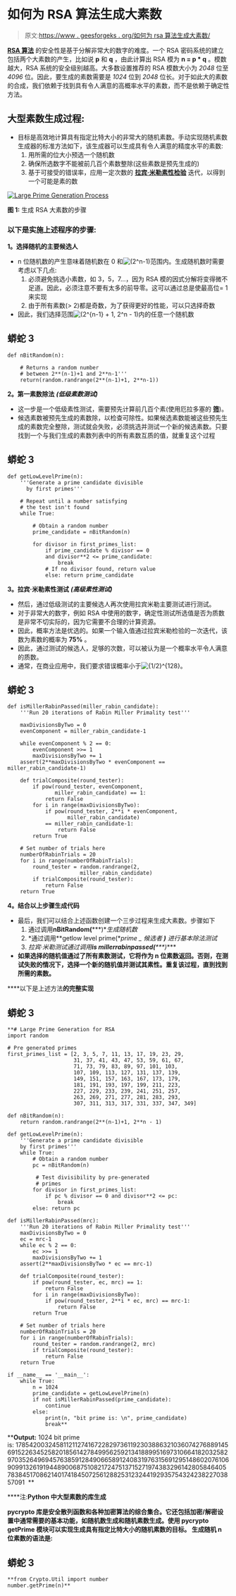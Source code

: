 # 如何为 RSA 算法生成大素数

> 原文:[https://www . geesforgeks . org/如何为 rsa 算法生成大素数/](https://www.geeksforgeeks.org/how-to-generate-large-prime-numbers-for-rsa-algorithm/)

[**RSA 算法**](https://www.geeksforgeeks.org/rsa-algorithm-cryptography/) 的安全性是基于分解非常大的数字的难度。一个 RSA 密码系统的建立包括两个大素数的产生，比如说 **p** 和 **q** ，由此计算出 RSA 模为 **n = p * q** 。模数越大，RSA 系统的安全级别越高。大多数设置推荐的 RSA 模数大小为 *2048* 位至 *4096* 位。因此，要生成的素数需要是 *1024* 位到 *2048* 位长。对于如此大的素数的合成，我们依赖于找到具有令人满意的高概率水平的素数，而不是依赖于确定性方法。

## 大型素数生成过程:

*   目标是高效地计算具有指定比特大小的非常大的随机素数。手动实现随机素数生成器的标准方法如下，该生成器可以生成具有令人满意的精度水平的素数:
    1.  用所需的位大小预选一个随机数
    2.  确保所选数字不能被前几百个素数整除(这些素数是预先生成的)
    3.  基于可接受的错误率，应用一定次数的 [**拉宾·米勒素性检验**](https://www.geeksforgeeks.org/primality-test-set-3-miller-rabin/) 迭代，以得到一个可能是素的数

[![Large Prime Generation Process](img/997772d08d9eec5c10a9eb8c12353baa.png)](https://media.geeksforgeeks.org/wp-content/uploads/20200515202847/flow6-1.png)

**图 1:** 生成 RSA 大素数的步骤

### 以下是实施上述程序的步骤:

**1。选择随机的主要候选人**

*   n 位随机数的产生意味着随机数在 0 和![(2^n-1)   ](img/bf49093d8aff13544685ec60600682be.png "Rendered by QuickLaTeX.com")范围内。生成随机数时需要考虑以下几点:
    1.  必须避免挑选小素数，如 3，5，7…，因为 RSA 模的因式分解将变得微不足道。因此，必须注意不要有太多的前导零。这可以通过总是使最高位= 1 来实现
    2.  由于所有素数(> 2)都是奇数，为了获得更好的性能，可以只选择奇数
*   因此，我们选择范围![(2^{n-1} + 1, 2^n - 1)   ](img/b6dc8961cdf2810f6dfd606718e80402.png "Rendered by QuickLaTeX.com")内的任意一个随机数

## 蟒蛇 3

```
def nBitRandom(n):

    # Returns a random number
    # between 2**(n-1)+1 and 2**n-1'''
    return(random.randrange(2**(n-1)+1, 2**n-1))
```

**2。第一素数除法** ***(低级素数测试)***

*   这一步是一个低级素性测试，需要预先计算前几百个素(使用厄拉多塞的 [**筛**](https://www.geeksforgeeks.org/sieve-of-eratosthenes/))。
*   候选素数被预先生成的素数除，以检查可除性。如果候选素数能被这些预先生成的素数完全整除，测试就会失败，必须挑选并测试一个新的候选素数。只要找到一个与我们生成的素数列表中的所有素数互质的值，就重复这个过程

## 蟒蛇 3

```
def getLowLevelPrime(n):
    '''Generate a prime candidate divisible
      by first primes'''

    # Repeat until a number satisfying
    # the test isn't found
    while True: 

        # Obtain a random number
        prime_candidate = nBitRandom(n) 

        for divisor in first_primes_list: 
            if prime_candidate % divisor == 0
            and divisor**2 <= prime_candidate:
                break
            # If no divisor found, return value
            else: return prime_candidate
```

**3。拉宾·米勒素性测试** ***(高级素性测试)***

*   然后，通过低级测试的主要候选人再次使用拉宾米勒主要测试进行测试。
*   对于非常大的数字，例如 RSA 中使用的数字，确定性测试所选值是否为质数是非常不切实际的，因为它需要不合理的计算资源。
*   因此，概率方法是优选的。如果一个输入值通过拉宾米勒检验的一次迭代，该数为素数的概率为 **75%** 。
*   因此，通过测试的候选人，足够的次数，可以被认为是一个概率水平令人满意的质数。
*   通常，在商业应用中，我们要求错误概率小于![{1/2}^{128}   ](img/35dede3f5ec6c534f38fc4618a10393e.png "Rendered by QuickLaTeX.com")。

## 蟒蛇 3

```
def isMillerRabinPassed(miller_rabin_candidate):
    '''Run 20 iterations of Rabin Miller Primality test'''

    maxDivisionsByTwo = 0
    evenComponent = miller_rabin_candidate-1

    while evenComponent % 2 == 0:
        evenComponent >>= 1
        maxDivisionsByTwo += 1
    assert(2**maxDivisionsByTwo * evenComponent == miller_rabin_candidate-1)

    def trialComposite(round_tester):
        if pow(round_tester, evenComponent, 
               miller_rabin_candidate) == 1:
            return False
        for i in range(maxDivisionsByTwo):
            if pow(round_tester, 2**i * evenComponent,
                   miller_rabin_candidate) 
            == miller_rabin_candidate-1:
                return False
        return True

    # Set number of trials here
    numberOfRabinTrials = 20
    for i in range(numberOfRabinTrials):
        round_tester = random.randrange(2,
                       miller_rabin_candidate)
        if trialComposite(round_tester):
            return False
    return True
```

**4。结合以上步骤生成代码**

*   最后，我们可以结合上述函数创建一个三步过程来生成大素数。步骤如下
    1.  通过调用**nBitRandom(*****)**生成随机数*
    2.  *通过调用**getlow level prime(***prime _ 候选者* **)** 进行基本除法测试*
    3.  *拉宾·米勒测试通过调用**is millerrabinpassed(*****)****
*   **如果选择的随机值通过了所有素数测试，它将作为 n 位素数返回。否则，在测试失败的情况下，选择一个新的随机值并测试其素性。重复该过程，直到找到所需的素数。**

****以下是上述方法**的完整实现**

## **蟒蛇 3**

```
**# Large Prime Generation for RSA
import random

# Pre generated primes
first_primes_list = [2, 3, 5, 7, 11, 13, 17, 19, 23, 29,
                     31, 37, 41, 43, 47, 53, 59, 61, 67,
                     71, 73, 79, 83, 89, 97, 101, 103,
                     107, 109, 113, 127, 131, 137, 139,
                     149, 151, 157, 163, 167, 173, 179,
                     181, 191, 193, 197, 199, 211, 223,
                     227, 229, 233, 239, 241, 251, 257,
                     263, 269, 271, 277, 281, 283, 293,
                     307, 311, 313, 317, 331, 337, 347, 349]

def nBitRandom(n):
    return random.randrange(2**(n-1)+1, 2**n - 1)

def getLowLevelPrime(n):
    '''Generate a prime candidate divisible
    by first primes'''
    while True:
        # Obtain a random number
        pc = nBitRandom(n)

         # Test divisibility by pre-generated
         # primes
        for divisor in first_primes_list:
            if pc % divisor == 0 and divisor**2 <= pc:
                break
        else: return pc

def isMillerRabinPassed(mrc):
    '''Run 20 iterations of Rabin Miller Primality test'''
    maxDivisionsByTwo = 0
    ec = mrc-1
    while ec % 2 == 0:
        ec >>= 1
        maxDivisionsByTwo += 1
    assert(2**maxDivisionsByTwo * ec == mrc-1)

    def trialComposite(round_tester):
        if pow(round_tester, ec, mrc) == 1:
            return False
        for i in range(maxDivisionsByTwo):
            if pow(round_tester, 2**i * ec, mrc) == mrc-1:
                return False
        return True

    # Set number of trials here
    numberOfRabinTrials = 20
    for i in range(numberOfRabinTrials):
        round_tester = random.randrange(2, mrc)
        if trialComposite(round_tester):
            return False
    return True

if __name__ == '__main__':
    while True:
        n = 1024
        prime_candidate = getLowLevelPrime(n)
        if not isMillerRabinPassed(prime_candidate):
            continue
        else:
            print(n, "bit prime is: \n", prime_candidate)
            break**
```

****Output:** 1024 bit prime is: 178542003245811211274167228297361192303886321036074276889145691522634525820185614278499562592134188995169731066418203258297035264969457638591284906658912408319763156912951486020761069099132619194489006875108217247513715271974383296142805846405783845170862140174184507256128825312324419293575432423822703857091  **

****注:**Python 中大型素数的库生成**

****pycrypto** 库是安全散列函数和各种加密算法的综合集合。它还包括加密/解密设置中通常需要的基本功能，如随机数生成和随机素数生成。使用 **pycrypto getPrime** 模块可以实现生成具有指定比特大小的随机素数的目标。
生成随机 n 位素数的语法是:**

## **蟒蛇 3**

```
**from Crypto.Util import number
number.getPrime(n)**
```